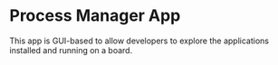 Process Manager App
===================

This app is GUI-based to allow developers to explore the applications installed
and running on a board.
